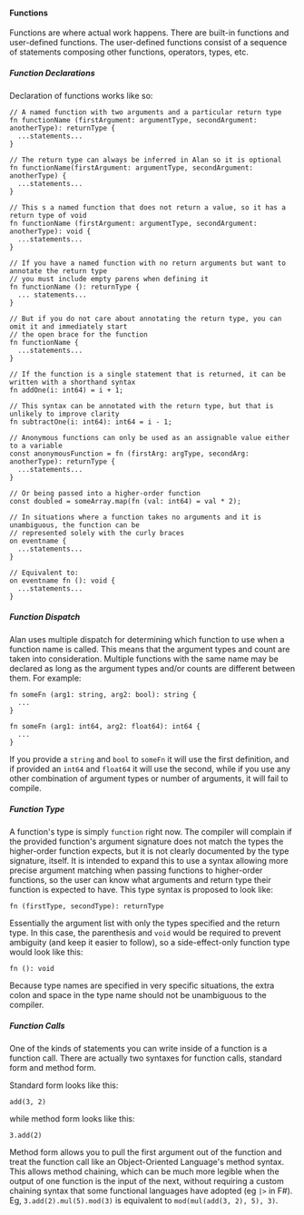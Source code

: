 #### Functions

Functions are where actual work happens. There are built-in functions and user-defined functions. The user-defined functions consist of a sequence of statements composing other functions, operators, types, etc.

##### Function Declarations

Declaration of functions works like so:

```alan
// A named function with two arguments and a particular return type
fn functionName (firstArgument: argumentType, secondArgument: anotherType): returnType {
  ...statements...
}

// The return type can always be inferred in Alan so it is optional
fn functionName(firstArgument: argumentType, secondArgument: anotherType) {
  ...statements...
}

// This s a named function that does not return a value, so it has a return type of void
fn functionName (firstArgument: argumentType, secondArgument: anotherType): void {
  ...statements...
}

// If you have a named function with no return arguments but want to annotate the return type
// you must include empty parens when defining it
fn functionName (): returnType {
  ... statements...
}

// But if you do not care about annotating the return type, you can omit it and immediately start
// the open brace for the function
fn functionName {
  ...statements...
}

// If the function is a single statement that is returned, it can be written with a shorthand syntax
fn addOne(i: int64) = i + 1;

// This syntax can be annotated with the return type, but that is unlikely to improve clarity
fn subtractOne(i: int64): int64 = i - 1;

// Anonymous functions can only be used as an assignable value either to a variable
const anonymousFunction = fn (firstArg: argType, secondArg: anotherType): returnType {
  ...statements...
}

// Or being passed into a higher-order function
const doubled = someArray.map(fn (val: int64) = val * 2);

// In situations where a function takes no arguments and it is unambiguous, the function can be
// represented solely with the curly braces
on eventname {
  ...statements...
}

// Equivalent to:
on eventname fn (): void {
  ...statements...
}
```

##### Function Dispatch

Alan uses multiple dispatch for determining which function to use when a function name is called. This means that the argument types and count are taken into consideration. Multiple functions with the same name may be declared as long as the argument types and/or counts are different between them. For example:

```alan
fn someFn (arg1: string, arg2: bool): string {
  ...
}

fn someFn (arg1: int64, arg2: float64): int64 {
  ...
}
```

If you provide a `string` and `bool` to `someFn` it will use the first definition, and if provided an `int64` and `float64` it will use the second, while if you use any other combination of argument types or number of arguments, it will fail to compile.

##### Function Type

A function's type is simply `function` right now. The compiler will complain if the provided function's argument signature does not match the types the higher-order function expects, but it is not clearly documented by the type signature, itself. It is intended to expand this to use a syntax allowing more precise argument matching when passing functions to higher-order functions, so the user can know what arguments and return type their function is expected to have. This type syntax is proposed to look like:

```
fn (firstType, secondType): returnType
```

Essentially the argument list with only the types specified and the return type. In this case, the parenthesis and `void` would be required to prevent ambiguity (and keep it easier to follow), so a side-effect-only function type would look like this:

```
fn (): void
```

Because type names are specified in very specific situations, the extra colon and space in the type name should not be unambiguous to the compiler.

##### Function Calls

One of the kinds of statements you can write inside of a function is a function call. There are actually two syntaxes for function calls, standard form and method form.

Standard form looks like this:

```alan
add(3, 2)
```

while method form looks like this:

```alan
3.add(2)
```

Method form allows you to pull the first argument out of the function and treat the function call like an Object-Oriented Language's method syntax. This allows method chaining, which can be much more legible when the output of one function is the input of the next, without requiring a custom chaining syntax that some functional languages have adopted (eg `|>` in F#). Eg, `3.add(2).mul(5).mod(3)` is equivalent to `mod(mul(add(3, 2), 5), 3)`.

